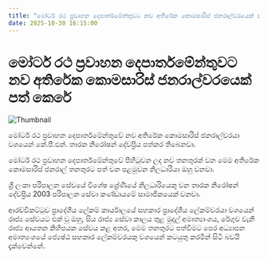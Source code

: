```yaml
---
title: "මෝටර් රථ ප්‍රවාහන දෙපාර්තමේන්තුවට නව අතිරේක කොමසාරිස් ජනරාල්වරයෙක් පත් කෙරේ‍"
date: 2025-10-30 16:15:00
---
```


# මෝටර් රථ ප්‍රවාහන දෙපාර්තමේන්තුවට නව අතිරේක කොමසාරිස් ජනරාල්වරයෙක් පත් කෙරේ‍

![Thumbnail](https://helakuru.sgp1.cdn.digitaloceanspaces.com/esana/images/lib/mkold.jpg)

මෝටර් රථ ප්‍රවාහන දෙපාර්තමේන්තුවේ නව අතිරේක කොමසාරිස් ජනරාල්වරයා වශයෙන් කේ.පී.එන්. තාරක නිරෝෂන් දේවප්‍රිය පත්කර තිබෙනවා.

මෝටර් රථ ප්‍රවාහන දෙපාර්තමේන්තුවේ පිහිටුවන ලද නව තනතුරක් වන මෙම අතිරේක කොමසාරිස් ජනරාල් තනතුරට පත් වන පළමුවන නිලධාරියා ඔහු වනවා.

ශ්‍රී ලංකා පරිපාලන සේවයේ විශේෂ ශ්‍රේණියේ නිලධාරියෙකු වන තාරක නිරෝෂන් දේවප්‍රිය 2003 පරිපාලන සේවා කණ්ඩායමේ සාමාජිකයෙක් වනවා.

ආරච්චිකට්ටුව ප්‍රාදේශීය ලේකම් කාර්යාලයේ සහකාර ප්‍රාදේශීය ලේකම්වරයා වශයෙන් රාජ්‍ය සේවයට එක් වූ ඔහු, සිය රාජ්‍ය සේවා කාලය තුළ මුදල් අමාත්‍යාංශය, රේගුව වැනි රාජ්‍ය ආයතන කිහිපයක සේවය කළ අතර, මෙම තනතුරට පත්වීමට පෙර අධ්‍යාපන අමාත්‍යංශයේ ජ්‍යෙෂ්ඨ සහකාර ලේකම්වරයකු වශයෙන් කටයුතු කරමින් සිටි බවයි දැක්වෙන්නේ.

